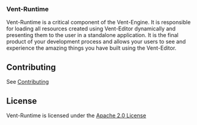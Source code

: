 ### Vent-Runtime

Vent-Runtime is a critical component of the Vent-Engine. It is responsible for loading all resources created using Vent-Editor dynamically and presenting them to the user in a standalone application. 
It is the final product of your development process and allows your users to see and experience the amazing things you have built using the Vent-Editor.

## Contributing

See [Contributing](../../CONTRIBUTING.md)

## License

Vent-Runtime is licensed under the [Apache 2.0 License](../../LICENSE)
